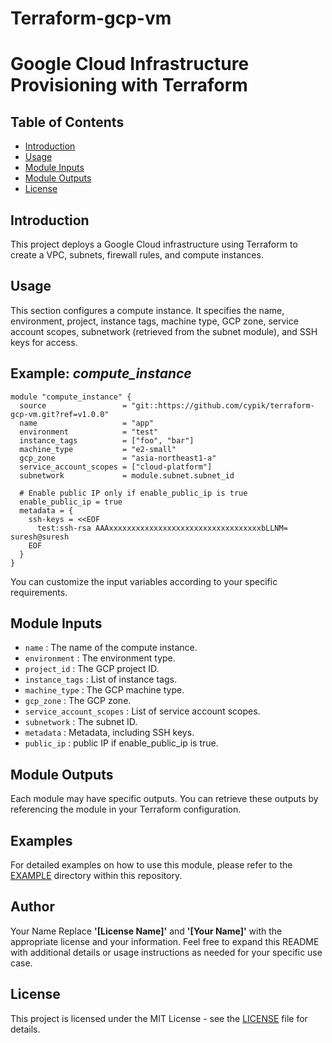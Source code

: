 # Terraform-gcp-vm
# Google Cloud Infrastructure Provisioning with Terraform
## Table of Contents

- [Introduction](#introduction)
- [Usage](#usage)
- [Module Inputs](#module-inputs)
- [Module Outputs](#module-outputs)
- [License](#license)

## Introduction
This project deploys a Google Cloud infrastructure using Terraform to create a VPC, subnets, firewall rules, and compute instances.

## Usage
This section configures a compute instance. It specifies the name, environment, project, instance tags, machine type, GCP zone, service account scopes, subnetwork (retrieved from the subnet module), and SSH keys for access.
## Example: _compute_instance_
```hcl
module "compute_instance" {
  source                 = "git::https://github.com/cypik/terraform-gcp-vm.git?ref=v1.0.0"
  name                   = "app"
  environment            = "test"
  instance_tags          = ["foo", "bar"]
  machine_type           = "e2-small"
  gcp_zone               = "asia-northeast1-a"
  service_account_scopes = ["cloud-platform"]
  subnetwork             = module.subnet.subnet_id

  # Enable public IP only if enable_public_ip is true
  enable_public_ip = true
  metadata = {
    ssh-keys = <<EOF
      test:ssh-rsa AAAxxxxxxxxxxxxxxxxxxxxxxxxxxxxxxxxxxbLLNM= suresh@suresh
    EOF
  }
}
```
You can customize the input variables according to your specific requirements.

## Module Inputs

- `name` :  The name of the compute instance.
- `environment` : The environment type.
- `project_id` : The GCP project ID.
- `instance_tags` : List of instance tags.
- `machine_type` : The GCP machine type.
- `gcp_zone` : The GCP zone.
- `service_account_scopes` : List of service account scopes.
- `subnetwork` : The subnet ID.
- `metadata` : Metadata, including SSH keys.
- `public_ip` : public IP if enable_public_ip is true.

## Module Outputs
Each module may have specific outputs. You can retrieve these outputs by referencing the module in your Terraform configuration.

## Examples
For detailed examples on how to use this module, please refer to the [EXAMPLE](https://github.com/cypik/terraform-gcp-vm/tree/master/_example) directory within this repository.

## Author
Your Name Replace **'[License Name]'** and **'[Your Name]'** with the appropriate license and your information. Feel free to expand this README with additional details or usage instructions as needed for your specific use case.

## License
This project is licensed under the MIT License - see the [LICENSE](https://github.com/cypik/terraform-gcp-vm/blob/master/LICENSE) file for details.
